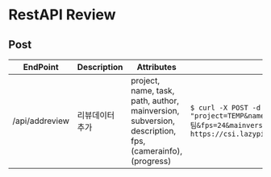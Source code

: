 
# RestAPI Review

## Post

| EndPoint | Description | Attributes | Use case |
| --- | --- | --- | --- |
| /api/addreview | 리뷰데이터 추가 | project, name, task, path, author, mainversion, subversion, description, fps, (camerainfo), (progress) | `$ curl -X POST -d "project=TEMP&name=SS_0010&task=comp&path=test.mov&description=3팀&fps=24&mainversion=1&sebversion=1" https://csi.lazypic.org/api/addreview` |